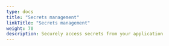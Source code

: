 ```yaml
---
type: docs
title: "Secrets management"
linkTitle: "Secrets management"
weight: 70
description: Securely access secrets from your application
---
```

